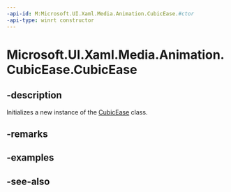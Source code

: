 ```yaml
---
-api-id: M:Microsoft.UI.Xaml.Media.Animation.CubicEase.#ctor
-api-type: winrt constructor
---
```


<!-- Method syntax
public CubicEase()
-->

# Microsoft.UI.Xaml.Media.Animation.CubicEase.CubicEase

## -description
Initializes a new instance of the [CubicEase](cubicease.md) class.

## -remarks

## -examples

## -see-also
